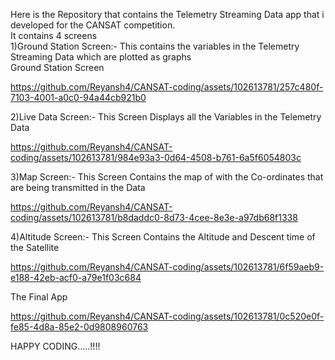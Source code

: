 Here is the Repository that contains the Telemetry Streaming Data app that i developed for the CANSAT competition.</br>
It contains 4 screens </br>
1)Ground Station Screen:- This contains the variables in the Telemetry Streaming Data which are plotted as graphs</br>
Ground Station Screen

https://github.com/Reyansh4/CANSAT-coding/assets/102613781/257c480f-7103-4001-a0c0-94a44cb921b0

2)Live Data Screen:- This Screen Displays all the Variables in the Telemetry Data</br>

https://github.com/Reyansh4/CANSAT-coding/assets/102613781/984e93a3-0d64-4508-b761-6a5f6054803c

3)Map Screen:- This Screen Contains the map of with the Co-ordinates that are being transmitted in the Data</br>

https://github.com/Reyansh4/CANSAT-coding/assets/102613781/b8daddc0-8d73-4cee-8e3e-a97db68f1338

4)Altitude Screen:- This Screen Contains the Altitude and Descent time of the Satellite</br>

https://github.com/Reyansh4/CANSAT-coding/assets/102613781/6f59aeb9-e188-42eb-acf0-a79e1f03c684

The Final App

https://github.com/Reyansh4/CANSAT-coding/assets/102613781/0c520e0f-fe85-4d8a-85e2-0d9808960763

HAPPY CODING.....!!!!
